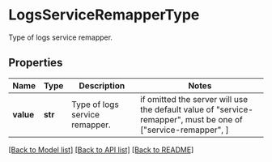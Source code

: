 # LogsServiceRemapperType

Type of logs service remapper.
## Properties
Name | Type | Description | Notes
------------ | ------------- | ------------- | -------------
**value** | **str** | Type of logs service remapper. |  if omitted the server will use the default value of "service-remapper",  must be one of ["service-remapper", ]

[[Back to Model list]](README.md#documentation-for-models) [[Back to API list]](README.md#documentation-for-api-endpoints) [[Back to README]](README.md)


